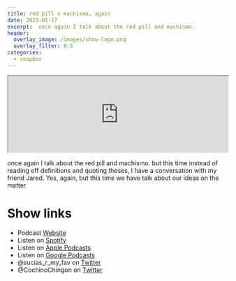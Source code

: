 ```yaml
---
title: red pill v machismo… again
date: 2022-01-17
excerpt:  once again I talk about the red pill and machismo.
header:
  overlay_image: /images/show-logo.png
  overlay_filter: 0.5
categories: 
  - soapbox
---
```


<iframe src='https://embed.podcasts.apple.com/us/podcast/red-pill-v-machismo-again/id1548173787?i=1000548090310&amp;theme=dark' height='175' style='width: 100%; max-width: 660px; frameborder=0 allowtransparency=true allow='encrypted-media'></iframe>

once again I talk about the red pill and machismo. but this time instead of reading off definitions and quoting theses, I have a conversation with my friend Jared. Yes, again, but this time we have talk about our ideas on the matter

# Show links

* <i class='fas fa-link'></i>Podcast [ Website](https://sucias.xyz)
* <i class='fab fa-spotify'></i>Listen on [Spotify](https://open.spotify.com/show/3XjoipCU3QzeIaQAAQpBdW)
* <i class='fas fa-podcast'></i>Listen on [Apple Podcasts](https://podcasts.apple.com/us/podcast/sucias-are-my-favorite/id1548173787)
* <i class='fab fa-google-play'></i>Listen on [Google Podcasts](https://podcasts.google.com/feed/aHR0cHM6Ly9hbmNob3IuZm0vcy80MjI0YzYzYy9wb2RjYXN0L3Jzcw==)
* <i class='fab fa-twitter'></i>@sucias_r_my_fav on [Twitter](https://twitter.com/sucias_r_my_fav)
* <i class='fab fa-twitter'></i>@CochinoChingon on [Twitter](https://twitter.com/cochinochingon)
